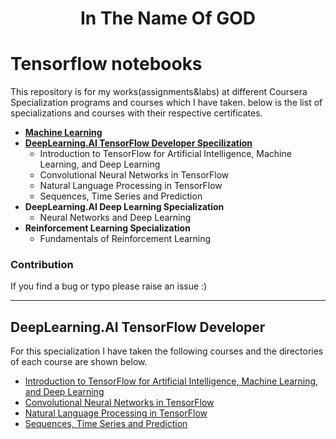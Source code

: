 <div align="center">
  <h1> In The Name Of GOD </h11>
  </div>

# Tensorflow notebooks

This repository is for my works(assignments&labs) at different Coursera Specialization programs and courses which I have taken. below is the list of specializations and courses with their respective certificates.
<span color='black'>

- [**Machine Learning**](https://www.coursera.org/account/accomplishments/certificate/8YFX6GGF8PB9)
- [**DeepLearning.AI TensorFlow Developer Specilization**](https://www.coursera.org/account/accomplishments/specialization/certificate/GS2KGD5NEU3D)
  - Introduction to TensorFlow for Artificial Intelligence, Machine Learning, and Deep Learning
  - Convolutional Neural Networks in TensorFlow
  - Natural Language Processing in TensorFlow
  - Sequences, Time Series and Prediction
- **DeepLearning.AI Deep Learning Specialization**
  - Neural Networks and Deep Learning
- **Reinforcement Learning Specialization**
  - Fundamentals of Reinforcement Learning

</span>

### Contribution

If you find a bug or typo please raise an issue :)

---

## DeepLearning.AI TensorFlow Developer

For this specialization I have taken the following courses and the directories of each course are shown below.

- [Introduction to TensorFlow for Artificial Intelligence, Machine Learning, and Deep Learning](https://github.com/FarshidNooshi/Tensorflow-notebooks/tree/master/Introduction%20to%20TensorFlow%20for%20Artificial%20Intelligence%2C%20Machine%20Learning%2C%20and%20Deep%20Learning)
- [Convolutional Neural Networks in TensorFlow](https://github.com/FarshidNooshi/Tensorflow-notebooks/tree/master/Convolutional%20Neural%20Networks%20in%20TensorFlow)
- [Natural Language Processing in TensorFlow](https://github.com/FarshidNooshi/Tensorflow-notebooks/tree/master/Natural%20Language%20Processing%20in%20TensorFlow)
- [Sequences, Time Series and Prediction](https://github.com/FarshidNooshi/Tensorflow-notebooks/tree/master/Sequences%2C%20Time%20Series%20and%20Prediction)
